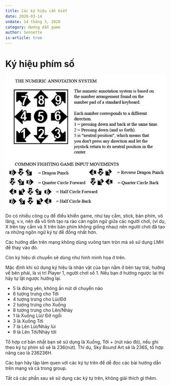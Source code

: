 ```yaml
---
title: Các ký hiệu cần biết
date: 2020-03-14
vndate: 14 tháng 3, 2020
category: Hướng dẫn game
author: Sennette
is-article: true
---
```



# Ký hiệu phím số

![Người sử dụng bàn phím tenkeyless sẽ cảm thấy lạ lẫm](notation.jpg)

Do có nhiều công cụ để điều khiển game, như tay cầm, stick, bàn phím, vô lăng,
v.v, nên đã vô tình tạo ra rào cản ngôn ngữ giữa các người chơi, (ví dụ, X trên
tay cầm và X trên bàn phím không giống nhau) nên người chơi đã tạo ra những
ngôn ngữ ký tự để đồng nhất hơn.

Các hướng dẫn trên mạng không dùng vuông tam tròn mà sẽ sử dụng LMH để thay vào
đó.

Còn ký hiệu di chuyển sẽ dùng như hình minh họa ở trên.

Mặc định khi sử dụng ký hiệu là nhân vật của bạn nằm ở bên tay trái, hướng về
bên phải, là vị trí Player 1, người chơi số 1. Nếu bạn ở hướng ngược lại thì
hãy tự lật ngược hướng lại.

- 5 là đứng yên, không ấn nút di chuyển nào
- 6 tượng trưng cho Tới 
- 4 tượng trưng cho Lùi/Đỡ
- 2 tượng trưng cho Xuống 
- 8 tượng trưng cho Lên/Nhảy
- 1 là Xuống Lùi/ Đỡ ngồi
- 3 là Xuống Tới 
- 7 là Lên Lùi/Nhảy lùi
- 9 là Lên Tới/Nhảy tới

Tổ hợp cơ bản nhất bạn sẽ sử dụng là Xuống, Tới + (nút nào đó), nếu ghi theo ký
tự phím số sẽ là 236(nút). Thí dụ, Sky Bound Art sẽ là 236S, tổ hợp nâng cao là
236236H.

Các bạn hãy tập làm quen với các ký tự trên để dễ đọc các bài hướng dẫn trên
mạng và cả trong group.

Tất cả các phần sau sẽ sử dụng các ký tự trên, không giải thích gì thêm.
